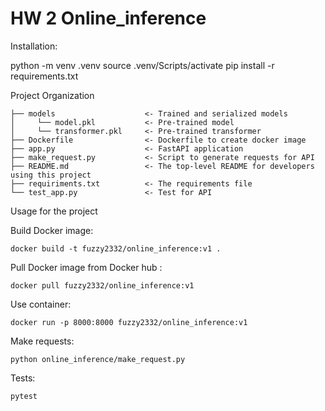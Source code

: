 # HW 2 Online_inference
Installation:

python -m venv .venv
source .venv/Scripts/activate
pip install -r requirements.txt

Project Organization

    ├── models                    <- Trained and serialized models  
    │     └── model.pkl           <- Pre-trained model  
    │     └── transformer.pkl     <- Pre-trained transformer  
    ├── Dockerfile                <- Dockerfile to create docker image  
    ├── app.py                    <- FastAPI application  
    ├── make_request.py           <- Script to generate requests for API  
    ├── README.md                 <- The top-level README for developers using this project  
    ├── requiriments.txt          <- The requirements file  
    └── test_app.py               <- Test for API  

Usage for the project

Build Docker image:
~~~
docker build -t fuzzy2332/online_inference:v1 .
~~~

Pull Docker image from Docker hub  :
~~~
docker pull fuzzy2332/online_inference:v1
~~~

Use container:
~~~
docker run -p 8000:8000 fuzzy2332/online_inference:v1
~~~

Make requests:
~~~
python online_inference/make_request.py
~~~

Tests:
~~~
pytest
~~~